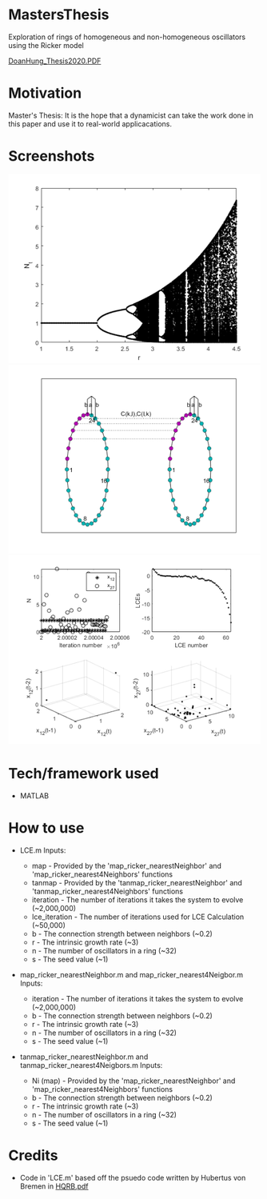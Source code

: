 # MastersThesis
Exploration of rings of homogeneous and non-homogeneous oscillators using the Ricker model

<a href="DoanHung_Thesis2020.pdf" target="_blank">DoanHung_Thesis2020.PDF</a>

# Motivation
Master's Thesis: It is the hope that a dynamicist can take the work done in this paper and use it to real-world applicacations.

# Screenshots
![Alt text](ricker.png?raw=true "The Ricker Model")
![Alt text](coupled_rings_case1.png?raw=true "coupled_rings_case1")
![Alt text](case_1.png?raw=true "case_1")

# Tech/framework used
- MATLAB

# How to use
- LCE.m Inputs:
  - map - Provided by the 'map_ricker_nearestNeighbor' and 'map_ricker_nearest4Neighbors' functions
  - tanmap - Provided by the 'tanmap_ricker_nearestNeighbor' and 'tanmap_ricker_nearest4Neighbors' functions
  - iteration - The number of iterations it takes the system to evolve (~2,000,000)
  - lce_iteration - The number of iterations used for LCE Calculation (~50,000)
  - b - The connection strength between neighbors (~0.2)
  - r - The intrinsic growth rate (~3)
  - n - The number of oscillators in a ring (~32)
  - s - The seed value (~1)
  
- map_ricker_nearestNeighbor.m and map_ricker_nearest4Neigbor.m Inputs:
  - iteration - The number of iterations it takes the system to evolve (~2,000,000)
  - b - The connection strength between neighbors (~0.2)
  - r - The intrinsic growth rate (~3)
  - n - The number of oscillators in a ring (~32)
  - s - The seed value (~1)
  
- tanmap_ricker_nearestNeighbor.m and tanmap_ricker_nearest4Neigbors.m Inputs:
  - Ni (map) - Provided by the 'map_ricker_nearestNeighbor' and 'map_ricker_nearest4Neighbors' functions
  - b - The connection strength between neighbors (~0.2)
  - r - The intrinsic growth rate (~3)
  - n - The number of oscillators in a ring (~32)
  - s - The seed value (~1)
  
 # Credits
 - Code in 'LCE.m' based off the psuedo code written by Hubertus von Bremen in <a href="HQRB_paper.pdf" target="_blank">HQRB.pdf</a>
  
 
